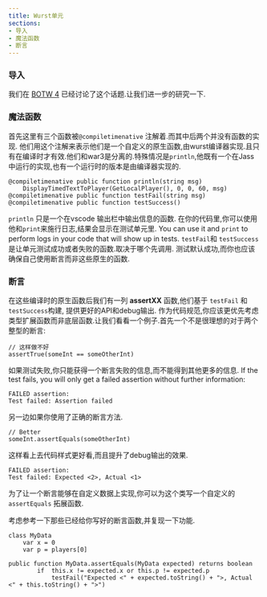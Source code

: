 ```yaml
---
title: Wurst单元
sections:
- 导入
- 魔法函数
- 断言
---
```


### 导入

我们在
[BOTW 4](https://wurstlang.org/blog/bestofthewurst4.html) 已经讨论了这个话题.让我们进一步的研究一下.

### 魔法函数
首先这里有三个函数被`@compiletimenative` 注解着.而其中后两个并没有函数的实现.
他们用这个注解来表示他们是一个自定义的原生函数,由wurst编译器实现.且只有在编译时才有效.他们和war3是分离的.特殊情况是`println`,他既有一个在Jass中运行的实现,也有一个运行时的版本是由编译器实现的.


```wurst
@compiletimenative public function println(string msg)
	DisplayTimedTextToPlayer(GetLocalPlayer(), 0, 0, 60, msg)
@compiletimenative public function testFail(string msg)
@compiletimenative public function testSuccess()
```

`println` 只是一个在vscode 输出栏中输出信息的函数.
在你的代码里,你可以使用他和`print`来施行日志,结果会显示在测试单元里.
You can use it and `print` to perform logs in your code that will show up in tests.
`testFail`和 `testSuccess` 是让单元测试成功或者失败的函数.取决于哪个先调用.
测试默认成功,而你也应该确保自己使用断言而非这些原生的函数.


### 断言
在这些编译时的原生函数后我们有一列
__assertXX__ 函数,他们基于 `testFail` 和 `testSuccess`构建, 提供更好的API和debug输出.
作为代码规范,你应该更优先考虑类型扩展函数而非底层函数.让我们看看一个例子.首先一个不是很理想的对于两个整型的断言:

```wurst
// 这样做不好
assertTrue(someInt == someOtherInt)
```
如果测试失败,你只能获得一个断言失败的信息,而不能得到其他更多的信息.
If the test fails, you will only get a failed assertion without further information:


```
FAILED assertion:
Test failed: Assertion failed
```

另一边如果你使用了正确的断言方法.

```wurst
// Better
someInt.assertEquals(someOtherInt)
```
这样看上去代码样式更好看,而且提升了debug输出的效果.
```
FAILED assertion:
Test failed: Expected <2>, Actual <1>
```
为了让一个断言能够在自定义数据上实现,你可以为这个类写一个自定义的
 `assertEquals` 拓展函数.
 
考虑参考一下那些已经给你写好的断言函数,并复现一下功能.


```wurst
class MyData
	var x = 0
	var p = players[0]

public function MyData.assertEquals(MyData expected) returns boolean
		if  this.x != expected.x or this.p != expected.p
			testFail("Expected <" + expected.toString() + ">, Actual <" + this.toString() + ">")
```

